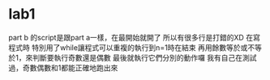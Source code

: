 # lab1
part b 的script是跟part a一樣，在最開始就開了
所以有很多行是打錯的XD
在寫程式時
特別用了while讓程式可以重複的執行到n=1時在結束
再用餘數等於或不等於1，來判斷要執行奇數還是偶數
最後就執行它們分別的動作囉
我有自己在測試過，奇數偶數和1都能正確地跑出來

